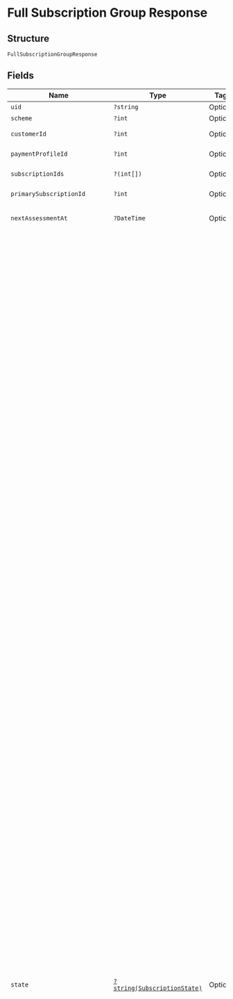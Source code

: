 
# Full Subscription Group Response

## Structure

`FullSubscriptionGroupResponse`

## Fields

| Name | Type | Tags | Description | Getter | Setter |
|  --- | --- | --- | --- | --- | --- |
| `uid` | `?string` | Optional | - | getUid(): ?string | setUid(?string uid): void |
| `scheme` | `?int` | Optional | - | getScheme(): ?int | setScheme(?int scheme): void |
| `customerId` | `?int` | Optional | - | getCustomerId(): ?int | setCustomerId(?int customerId): void |
| `paymentProfileId` | `?int` | Optional | - | getPaymentProfileId(): ?int | setPaymentProfileId(?int paymentProfileId): void |
| `subscriptionIds` | `?(int[])` | Optional | - | getSubscriptionIds(): ?array | setSubscriptionIds(?array subscriptionIds): void |
| `primarySubscriptionId` | `?int` | Optional | - | getPrimarySubscriptionId(): ?int | setPrimarySubscriptionId(?int primarySubscriptionId): void |
| `nextAssessmentAt` | `?DateTime` | Optional | - | getNextAssessmentAt(): ?\DateTime | setNextAssessmentAt(?\DateTime nextAssessmentAt): void |
| `state` | [`?string(SubscriptionState)`](../../doc/models/subscription-state.md) | Optional | The state of a subscription.<br><br>* **Live States**<br>  * `active` - A normal, active subscription. It is not in a trial and is paid and up to date.<br>  * `assessing` - An internal (transient) state that indicates a subscription is in the middle of periodic assessment. Do not base any access decisions in your app on this state, as it may not always be exposed.<br>  * `pending` - An internal (transient) state that indicates a subscription is in the creation process. Do not base any access decisions in your app on this state, as it may not always be exposed.<br>  * `trialing` - A subscription in trialing state has a valid trial subscription. This type of subscription may transition to active once payment is received when the trial has ended. Otherwise, it may go to a Problem or End of Life state.<br>  * `paused` - An internal state that indicates that your account with Advanced Billing is in arrears.<br>* **Problem States**<br>  * `past_due` - Indicates that the most recent payment has failed, and payment is past due for this subscription. If you have enabled our automated dunning, this subscription will be in the dunning process (additional status and callbacks from the dunning process will be available in the future). If you are handling dunning and payment updates yourself, you will want to use this state to initiate a payment update from your customers.<br>  * `soft_failure` - Indicates that normal assessment/processing of the subscription has failed for a reason that cannot be fixed by the Customer. For example, a Soft Fail may result from a timeout at the gateway or incorrect credentials on your part. The subscriptions should be retried automatically. An interface is being built for you to review problems resulting from these events to take manual action when needed.<br>  * `unpaid` - Indicates an unpaid subscription. A subscription is marked unpaid if the retry period expires and you have configured your [Dunning](https://maxio-chargify.zendesk.com/hc/en-us/articles/5405505141005) settings to have a Final Action of `mark the subscription unpaid`.<br>* **End of Life States**<br>  * `canceled` - Indicates a canceled subscription. This may happen at your request (via the API or the web interface) or due to the expiration of the [Dunning](https://maxio-chargify.zendesk.com/hc/en-us/articles/5405505141005) process without payment. See the [Reactivation](https://maxio-chargify.zendesk.com/hc/en-us/articles/5404559291021) documentation for info on how to restart a canceled subscription.<br>    While a subscription is canceled, its period will not advance, it will not accrue any new charges, and Advanced Billing will not attempt to collect the overdue balance.<br>  * `expired` - Indicates a subscription that has expired due to running its normal life cycle. Some products may be configured to have an expiration period. An expired subscription then is one that stayed active until it fulfilled its full period.<br>  * `failed_to_create` - Indicates that signup has failed. (You may see this state in a signup_failure webhook.)<br>  * `on_hold` - Indicates that a subscription’s billing has been temporarily stopped. While it is expected that the subscription will resume and return to active status, this is still treated as an “End of Life” state because the customer is not paying for services during this time.<br>  * `suspended` - Indicates that a prepaid subscription has used up all their prepayment balance. If a prepayment is applied, it will return to an active state.<br>  * `trial_ended` - A subscription in a trial_ended state is a subscription that completed a no-obligation trial and did not have a card on file at the expiration of the trial period. See [Product Pricing – No Obligation Trials](https://maxio-chargify.zendesk.com/hc/en-us/articles/5405246782221) for more details.<br><br>See [Subscription States](https://maxio-chargify.zendesk.com/hc/en-us/articles/5404222005773) for more info about subscription states and state transitions. | getState(): ?string | setState(?string state): void |
| `cancelAtEndOfPeriod` | `?bool` | Optional | - | getCancelAtEndOfPeriod(): ?bool | setCancelAtEndOfPeriod(?bool cancelAtEndOfPeriod): void |
| `currentBillingAmountInCents` | `?int` | Optional | - | getCurrentBillingAmountInCents(): ?int | setCurrentBillingAmountInCents(?int currentBillingAmountInCents): void |
| `customer` | [`?SubscriptionGroupCustomer`](../../doc/models/subscription-group-customer.md) | Optional | - | getCustomer(): ?SubscriptionGroupCustomer | setCustomer(?SubscriptionGroupCustomer customer): void |
| `accountBalances` | [`?SubscriptionGroupBalances`](../../doc/models/subscription-group-balances.md) | Optional | - | getAccountBalances(): ?SubscriptionGroupBalances | setAccountBalances(?SubscriptionGroupBalances accountBalances): void |

## Example (as JSON)

```json
{
  "uid": "uid8",
  "scheme": 90,
  "customer_id": 110,
  "payment_profile_id": 18,
  "subscription_ids": [
    220,
    221,
    222
  ]
}
```

